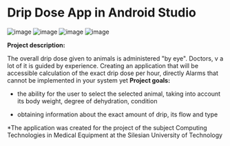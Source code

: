 # Drip Dose App in Android Studio
![image](https://github.com/Szym0nion/Drip-Dose-App-Java/assets/110334194/c8e52afd-642d-43f5-850c-de0c1e5ed5c2) ![image](https://github.com/Szym0nion/Drip-Dose-App-Java/assets/110334194/a5d631d8-edbf-426c-abca-b9389b1d1e8e)
 ![image](https://github.com/Szym0nion/Drip-Dose-App-Java/assets/110334194/c8bc967b-87b3-4f74-9ff3-2375d852cf4e) ![image](https://github.com/Szym0nion/Drip-Dose-App-Java/assets/110334194/395f2ed8-35a9-44b1-aadd-0a44f5076bb6)


**Project description:**

The overall drip dose given to animals is administered "by eye". Doctors, v
a lot of it is guided by experience. Creating an application that will be accessible
calculation of the exact drip dose per hour, directly
Alarms that cannot be implemented in your system yet
**Project goals:**

- the ability for the user to select the selected animal, taking into account its
body weight, degree of dehydration, condition

- obtaining information about the exact amount of drip, its flow and type

*The application was created for the project of the subject Computing Technologies in Medical Equipment at the Silesian University of Technology
